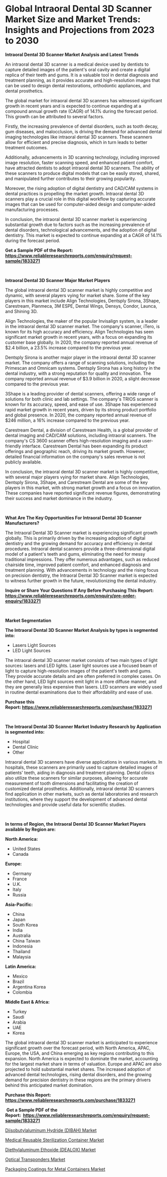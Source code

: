 <p><h1>Global Intraoral Dental 3D Scanner Market Size and Market Trends: Insights and Projections from 2023 to 2030</h1></p><p><strong>Intraoral Dental 3D Scanner Market Analysis and Latest Trends</strong></p>
<p><p>An intraoral dental 3D scanner is a medical device used by dentists to capture detailed images of the patient's oral cavity and create a digital replica of their teeth and gums. It is a valuable tool in dental diagnosis and treatment planning, as it provides accurate and high-resolution images that can be used to design dental restorations, orthodontic appliances, and dental prosthetics.</p><p>The global market for intraoral dental 3D scanners has witnessed significant growth in recent years and is expected to continue expanding at a compound annual growth rate (CAGR) of 14.1% during the forecast period. This growth can be attributed to several factors.</p><p>Firstly, the increasing prevalence of dental disorders, such as tooth decay, gum diseases, and malocclusion, is driving the demand for advanced dental imaging technologies like intraoral dental 3D scanners. These scanners allow for efficient and precise diagnosis, which in turn leads to better treatment outcomes.</p><p>Additionally, advancements in 3D scanning technology, including improved image resolution, faster scanning speed, and enhanced patient comfort, have attracted dentists to adopt intraoral dental 3D scanners. The ability of these scanners to produce digital models that can be easily stored, shared, and manipulated further contributes to their growing popularity.</p><p>Moreover, the rising adoption of digital dentistry and CAD/CAM systems in dental practices is propelling the market growth. Intraoral dental 3D scanners play a crucial role in this digital workflow by capturing accurate images that can be used for computer-aided design and computer-aided manufacturing processes.</p><p>In conclusion, the intraoral dental 3D scanner market is experiencing substantial growth due to factors such as the increasing prevalence of dental disorders, technological advancements, and the adoption of digital dentistry. This market is expected to continue expanding at a CAGR of 14.1% during the forecast period.</p></p>
<p><strong>Get a Sample PDF of the Report:&nbsp; <a href="https://www.reliableresearchreports.com/enquiry/request-sample/1833271">https://www.reliableresearchreports.com/enquiry/request-sample/1833271</a></strong></p>
<p>&nbsp;</p>
<p><strong>Intraoral Dental 3D Scanner Major Market Players</strong></p>
<p><p>The global intraoral dental 3D scanner market is highly competitive and dynamic, with several players vying for market share. Some of the key players in this market include Align Technologies, Dentsply Sirona, 3Shape, Carestream, Planmeca, 3M ESPE, Dental Wings, Densys, Condor, Launca, and Shining 3D.</p><p>Align Technologies, the maker of the popular Invisalign system, is a leader in the intraoral dental 3D scanner market. The company's scanner, iTero, is known for its high accuracy and efficiency. Align Technologies has seen significant market growth in recent years, with a focus on expanding its customer base globally. In 2020, the company reported annual revenue of $2.4 billion, a 23.5% increase compared to the previous year.</p><p>Dentsply Sirona is another major player in the intraoral dental 3D scanner market. The company offers a range of scanning solutions, including the Primescan and Omnicam systems. Dentsply Sirona has a long history in the dental industry, with a strong reputation for quality and innovation. The company reported annual revenue of $3.9 billion in 2020, a slight decrease compared to the previous year.</p><p>3Shape is a leading provider of dental scanners, offering a wide range of solutions for both clinic and lab settings. The company's TRIOS scanner is known for its accuracy, speed, and ease of use. 3Shape has experienced rapid market growth in recent years, driven by its strong product portfolio and global presence. In 2020, the company reported annual revenue of $246 million, a 16% increase compared to the previous year.</p><p>Carestream Dental, a division of Carestream Health, is a global provider of dental imaging and CAD/CAM solutions, including intraoral scanners. The company's CS 3600 scanner offers high-resolution imaging and a user-friendly interface. Carestream Dental has been expanding its product offerings and geographic reach, driving its market growth. However, detailed financial information on the company's sales revenue is not publicly available.</p><p>In conclusion, the intraoral dental 3D scanner market is highly competitive, with several major players vying for market share. Align Technologies, Dentsply Sirona, 3Shape, and Carestream Dental are some of the key players in this market, with strong market growth and a focus on innovation. These companies have reported significant revenue figures, demonstrating their success and market dominance in the industry.</p></p>
<p>&nbsp;</p>
<p><strong>What Are The Key Opportunities For Intraoral Dental 3D Scanner Manufacturers?</strong></p>
<p><p>The Intraoral Dental 3D Scanner market is experiencing significant growth globally. This is primarily driven by the increasing adoption of digital dentistry and the growing demand for accuracy and efficiency in dental procedures. Intraoral dental scanners provide a three-dimensional digital model of a patient's teeth and gums, eliminating the need for messy traditional impressions. They offer numerous advantages, such as reduced chairside time, improved patient comfort, and enhanced diagnosis and treatment planning. With advancements in technology and the rising focus on precision dentistry, the Intraoral Dental 3D Scanner market is expected to witness further growth in the future, revolutionizing the dental industry.</p></p>
<p><strong>Inquire or Share Your Questions If Any Before Purchasing This Report: <a href="https://www.reliableresearchreports.com/enquiry/pre-order-enquiry/1833271">https://www.reliableresearchreports.com/enquiry/pre-order-enquiry/1833271</a></strong></p>
<p>&nbsp;</p>
<p><strong>Market Segmentation</strong></p>
<p><strong>The Intraoral Dental 3D Scanner Market Analysis by types is segmented into:</strong></p>
<p><ul><li>Lasers Light Sources</li><li>LED Light Sources</li></ul></p>
<p><p>The intraoral dental 3D scanner market consists of two main types of light sources: lasers and LED lights. Laser light sources use a focused beam of light to capture high-resolution images of the patient's teeth and gums. They provide accurate details and are often preferred in complex cases. On the other hand, LED light sources emit light in a more diffuse manner, and they are generally less expensive than lasers. LED scanners are widely used in routine dental examinations due to their affordability and ease of use.</p></p>
<p><strong>Purchase this Report:&nbsp;<a href="https://www.reliableresearchreports.com/purchase/1833271">https://www.reliableresearchreports.com/purchase/1833271</a></strong></p>
<p>&nbsp;</p>
<p><strong>The Intraoral Dental 3D Scanner Market Industry Research by Application is segmented into:</strong></p>
<p><ul><li>Hospital</li><li>Dental Clinic</li><li>Other</li></ul></p>
<p><p>Intraoral dental 3D scanners have diverse applications in various markets. In hospitals, these scanners are primarily used to capture detailed images of patients' teeth, aiding in diagnosis and treatment planning. Dental clinics also utilize these scanners for similar purposes, allowing for accurate measurement of tooth dimensions and facilitating the creation of customized dental prosthetics. Additionally, intraoral dental 3D scanners find application in other markets, such as dental laboratories and research institutions, where they support the development of advanced dental technologies and provide useful data for scientific studies.</p></p>
<p>&nbsp;</p>
<p><strong>In terms of Region, the Intraoral Dental 3D Scanner Market Players available by Region are:</strong></p>
<p>
    <p> <strong> North America: </strong>
        <ul>
            <li>United States</li>
            <li>Canada</li>
        </ul>
        </p> 
    <p> <strong> Europe: </strong>
        <ul>
            <li>Germany</li>
            <li>France</li>
            <li>U.K.</li>
            <li>Italy</li>
            <li>Russia</li>
        </ul>
        </p> 
    <p> <strong> Asia-Pacific: </strong>
        <ul>
            <li>China</li>
            <li>Japan</li>
            <li>South Korea</li>
            <li>India</li>
            <li>Australia</li>
            <li>China Taiwan</li>
            <li>Indonesia</li>
            <li>Thailand</li>
            <li>Malaysia</li>
        </ul>
        </p> 
    <p> <strong> Latin America: </strong>
        <ul>
            <li>Mexico</li>
            <li>Brazil</li>
            <li>Argentina Korea</li>
            <li>Colombia</li>
        </ul>
        </p> 
    <p> <strong> Middle East & Africa: </strong>
        <ul>
            <li>Turkey</li>
            <li>Saudi</li>
            <li>Arabia</li>
            <li>UAE</li>
            <li>Korea</li>
        </ul>
    </p>
    </p>
<p><p>The global intraoral dental 3D scanner market is anticipated to experience significant growth over the forecast period, with North America, APAC, Europe, the USA, and China emerging as key regions contributing to this expansion. North America is expected to dominate the market, accounting for the largest market share in terms of valuation. Europe and APAC are also projected to hold substantial market shares. The increased adoption of advanced dental technologies, rising dental disorders, and the growing demand for precision dentistry in these regions are the primary drivers behind this anticipated market domination.</p></p>
<p><strong>Purchase this Report: <a href="https://www.reliableresearchreports.com/purchase/1833271">https://www.reliableresearchreports.com/purchase/1833271</a></strong></p>
<p>&nbsp;<strong>Get a Sample PDF of the Report:&nbsp;&nbsp;<a href="https://www.reliableresearchreports.com/enquiry/request-sample/1833271">https://www.reliableresearchreports.com/enquiry/request-sample/1833271</a></strong></p>
<p><strong></strong></p>
<p><p><a href="https://medium.com/@nathanl41025/diisobutylaluminum-hydride-dibah-market-competitive-analysis-market-trends-and-forecast-to-2030-3857a9fef53b">Diisobutylaluminum Hydride (DIBAH) Market</a></p><p><a href="https://github.com/Chiragrp25/Market-Research-Report-List-1/blob/main/medical-reusable-sterilization-container-market.md">Medical Reusable Sterilization Container Market</a></p><p><a href="https://medium.com/@keygreen5469/diethylaluminum-ethoxide-dealox-market-trends-forecast-and-competitive-analysis-to-2030-d6c3d00fa98e">Diethylaluminum Ethoxide (DEALOX) Market</a></p><p><a href="https://www.linkedin.com/pulse/optical-transponders-market-challenges-opportunities/">Optical Transponders Market</a></p><p><a href="https://github.com/YashRP12/Market-Research-Report-List-1/blob/main/packaging-coatings-for-metal-containers-market.md">Packaging Coatings for Metal Containers Market</a></p></p>